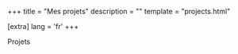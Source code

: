 +++
title = "Mes projets"
description = ""
template = "projects.html"

[extra]
lang = 'fr'
+++

Projets

